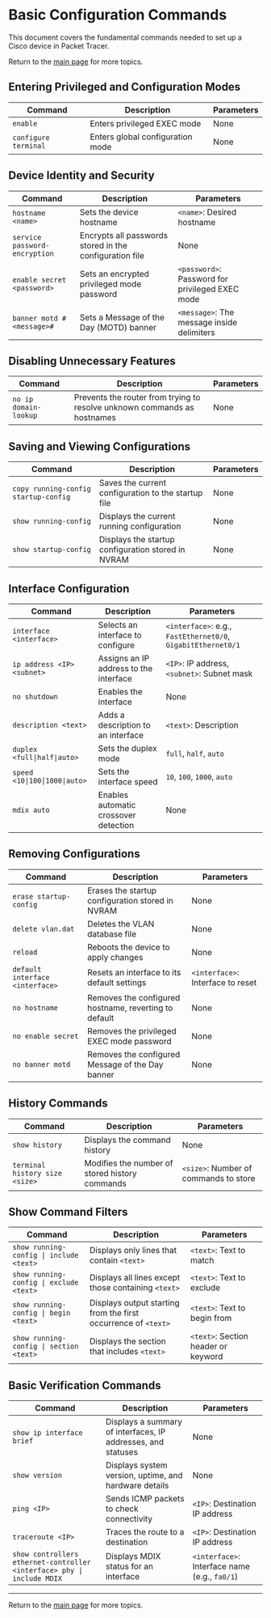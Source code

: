 # Basic Configuration Commands

This document covers the fundamental commands needed to set up a Cisco device in Packet Tracer.

Return to the [main page](README.md) for more topics.

## Entering Privileged and Configuration Modes

| Command | Description | Parameters |
|---------|------------|------------|
| `enable` | Enters privileged EXEC mode | None |
| `configure terminal` | Enters global configuration mode | None |

## Device Identity and Security

| Command | Description | Parameters |
|---------|------------|------------|
| `hostname <name>` | Sets the device hostname | `<name>`: Desired hostname |
| `service password-encryption` | Encrypts all passwords stored in the configuration file | None |
| `enable secret <password>` | Sets an encrypted privileged mode password | `<password>`: Password for privileged EXEC mode |
| `banner motd #<message>#` | Sets a Message of the Day (MOTD) banner | `<message>`: The message inside delimiters |

## Disabling Unnecessary Features

| Command | Description | Parameters |
|---------|------------|------------|
| `no ip domain-lookup` | Prevents the router from trying to resolve unknown commands as hostnames | None |

## Saving and Viewing Configurations

| Command | Description | Parameters |
|---------|------------|------------|
| `copy running-config startup-config` | Saves the current configuration to the startup file | None |
| `show running-config` | Displays the current running configuration | None |
| `show startup-config` | Displays the startup configuration stored in NVRAM | None |

## Interface Configuration

| Command | Description | Parameters |
|---------|------------|------------|
| `interface <interface>` | Selects an interface to configure | `<interface>`: e.g., `FastEthernet0/0`, `GigabitEthernet0/1` |
| `ip address <IP> <subnet>` | Assigns an IP address to the interface | `<IP>`: IP address, `<subnet>`: Subnet mask |
| `no shutdown` | Enables the interface | None |
| `description <text>` | Adds a description to an interface | `<text>`: Description |
| `duplex <full\|half\|auto>` | Sets the duplex mode | `full`, `half`, `auto` |
| `speed <10\|100\|1000\|auto>` | Sets the interface speed | `10`, `100`, `1000`, `auto` |
| `mdix auto` | Enables automatic crossover detection | None |

## Removing Configurations

| Command | Description | Parameters |
|---------|------------|------------|
| `erase startup-config` | Erases the startup configuration stored in NVRAM | None |
| `delete vlan.dat` | Deletes the VLAN database file | None |
| `reload` | Reboots the device to apply changes | None |
| `default interface <interface>` | Resets an interface to its default settings | `<interface>`: Interface to reset |
| `no hostname` | Removes the configured hostname, reverting to default | None |
| `no enable secret` | Removes the privileged EXEC mode password | None |
| `no banner motd` | Removes the configured Message of the Day banner | None |

## History Commands

| Command | Description | Parameters |
|---------|------------|------------|
| `show history` | Displays the command history | None |
| `terminal history size <size>` | Modifies the number of stored history commands | `<size>`: Number of commands to store |

## Show Command Filters

| Command | Description | Parameters |
|---------|------------|------------|
| `show running-config \| include <text>` | Displays only lines that contain `<text>` | `<text>`: Text to match |
| `show running-config \| exclude <text>` | Displays all lines except those containing `<text>` | `<text>`: Text to exclude |
| `show running-config \| begin <text>` | Displays output starting from the first occurrence of `<text>` | `<text>`: Text to begin from |
| `show running-config \| section <text>` | Displays the section that includes `<text>` | `<text>`: Section header or keyword |

## Basic Verification Commands

| Command | Description | Parameters |
|---------|------------|------------|
| `show ip interface brief` | Displays a summary of interfaces, IP addresses, and statuses | None |
| `show version` | Displays system version, uptime, and hardware details | None |
| `ping <IP>` | Sends ICMP packets to check connectivity | `<IP>`: Destination IP address |
| `traceroute <IP>` | Traces the route to a destination | `<IP>`: Destination IP address |
| `show controllers ethernet-controller <interface> phy \| include MDIX` | Displays MDIX status for an interface | `<interface>`: Interface name (e.g., `fa0/1`) |

---

Return to the [main page](README.md) for more topics.
